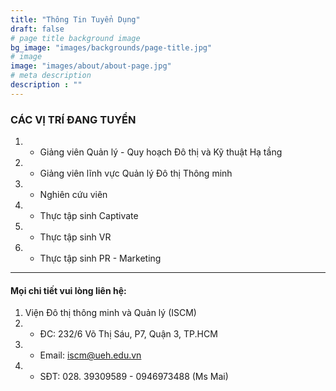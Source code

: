 ```yaml
---
title: "Thông Tin Tuyển Dụng"
draft: false
# page title background image
bg_image: "images/backgrounds/page-title.jpg"
# image
image: "images/about/about-page.jpg"
# meta description
description : ""
---
```


### CÁC VỊ TRÍ ĐANG TUYỂN

1. - Giảng viên Quản lý - Quy hoạch Đô thị và Kỹ thuật Hạ tầng
2. - Giảng viên lĩnh vực Quản lý Đô thị Thông minh        
3. - Nghiên cứu viên           
4. - Thực tập sinh Captivate
5. - Thực tập sinh VR
6. - Thực tập sinh PR - Marketing
*** 

#### Mọi chi tiết vui lòng liên hệ:
1. Viện Đô thị thông minh và Quản lý (ISCM)
1. - ĐC: 232/6 Võ Thị Sáu, P7, Quận 3, TP.HCM
2. - Email: iscm@ueh.edu.vn
3. - SĐT: 028. 39309589 - 0946973488 (Ms Mai)
